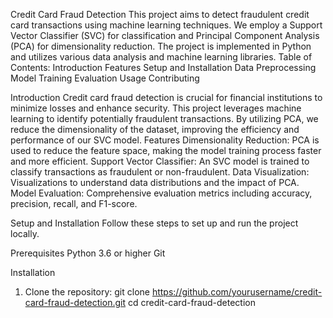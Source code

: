 Credit Card Fraud Detection
This project aims to detect fraudulent credit card transactions using machine learning techniques. We employ a Support Vector Classifier (SVC) for classification and Principal Component Analysis (PCA) for dimensionality reduction. The project is implemented in Python and utilizes various data analysis and machine learning libraries.
Table of Contents:
Introduction
Features
Setup and Installation
Data Preprocessing
Model Training
Evaluation
Usage
Contributing

Introduction
Credit card fraud detection is crucial for financial institutions to minimize losses and enhance security. This project leverages machine learning to identify potentially fraudulent transactions. By utilizing PCA, we reduce the dimensionality of the dataset, improving the efficiency and performance of our SVC model.
Features
Dimensionality Reduction: PCA is used to reduce the feature space, making the model training process faster and more efficient.
Support Vector Classifier: An SVC model is trained to classify transactions as fraudulent or non-fraudulent.
Data Visualization: Visualizations to understand data distributions and the impact of PCA.
Model Evaluation: Comprehensive evaluation metrics including accuracy, precision, recall, and F1-score.

Setup and Installation
Follow these steps to set up and run the project locally.

Prerequisites
Python 3.6 or higher
Git

Installation
1. Clone the repository:
git clone https://github.com/yourusername/credit-card-fraud-detection.git
cd credit-card-fraud-detection




